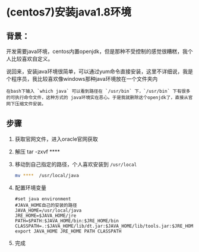 # (centos7)安装java1.8环境

## 背景：

​	开发需要java环境，centos内置openjdk，但是那种不受控制的感觉很糟糕，我个人比较喜欢自定义。

​	说回来，安装java环境很简单，可以通过yum命令直接安装，这里不详细说，我是个程序员，我比较喜欢像windows那种java环境放在一个文件夹内

	在bash下输入 `which java` 可以看到路径在 `/usr/bin` 下，`/usr/bin` 下有很多的可执行命令文件，这种方式的 java环境实在恶心。于是我就删除这个openjdk了，直接从官网下压缩文件安装。

## 步骤

1. 获取官网文件，进入oracle官网获取

2. 解压 tar -zxvf ****

3. 移动到自己指定的路径，个人喜欢安装到 `/usr/local` 

   ```bash
   mv ****  /usr/local/java
   ```

4. 配置环境变量

   ```properties
   #set java environment
   #JAVA_HOME自己的安装的路径
   JAVA_HOME=/usr/local/java
   JRE_HOME=$JAVA_HOME/jre
   PATH=$PATH:$JAVA_HOME/bin:$JRE_HOME/bin
   CLASSPATH=.:$JAVA_HOME/lib/dt.jar:$JAVA_HOME/lib/tools.jar:$JRE_HOME/lib
   export JAVA_HOME JRE_HOME PATH CLASSPATH
   ```

5. 完成



